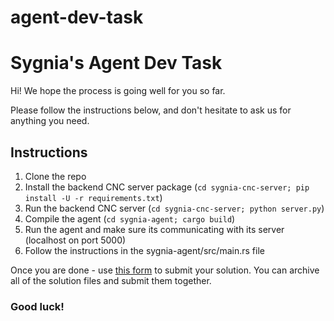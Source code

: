 # agent-dev-task

# Sygnia's Agent Dev Task

Hi!
We hope the process is going well for you so far.

Please follow the instructions below, and don't hesitate to ask us for anything you need.


## Instructions

1. Clone the repo
2. Install the backend CNC server package (`cd sygnia-cnc-server; pip install -U -r requirements.txt`)
3. Run the backend CNC server (`cd sygnia-cnc-server; python server.py`)
4. Compile the agent (`cd sygnia-agent; cargo build`)
5. Run the agent and make sure its communicating with its server (localhost on port 5000)
6. Follow the instructions in the sygnia-agent/src/main.rs file


Once you are done - use [this form](https://forms.monday.com/forms/cd5860e7c7c7ce48ee9fb63696d1b32b?r=use1) to submit your solution.
You can archive all of the solution files and submit them together.


### Good luck!
